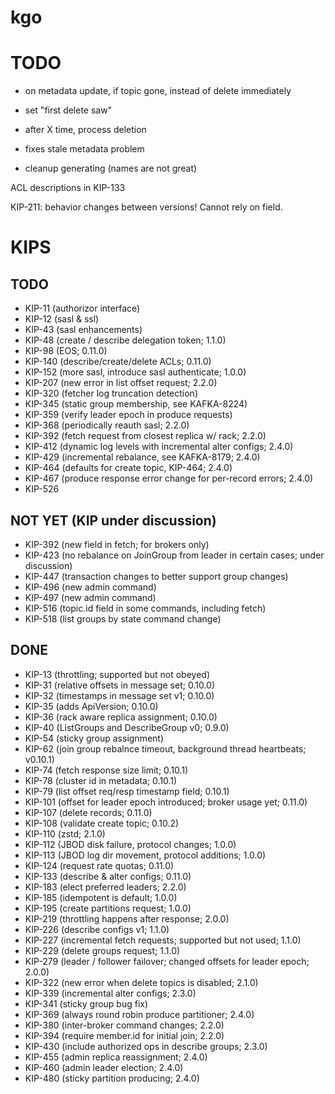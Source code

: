 kgo
===

TODO
====

- on metadata update, if topic gone, instead of delete immediately
- set "first delete saw"
- after X time, process deletion
- fixes stale metadata problem

- cleanup generating (names are not great)

ACL descriptions in KIP-133

KIP-211: behavior changes between versions! Cannot rely on field.

KIPS
====

TODO
----
- KIP-11 (authorizor interface)
- KIP-12 (sasl & ssl)
- KIP-43 (sasl enhancements)
- KIP-48 (create / describe delegation token; 1.1.0)
- KIP-98 (EOS; 0.11.0)
- KIP-140 (describe/create/delete ACLs; 0.11.0)
- KIP-152 (more sasl, introduce sasl authenticate; 1.0.0)
- KIP-207 (new error in list offset request; 2.2.0)
- KIP-320 (fetcher log truncation detection)
- KIP-345 (static group membership, see KAFKA-8224)
- KIP-359 (verify leader epoch in produce requests)
- KIP-368 (periodically reauth sasl; 2.2.0)
- KIP-392 (fetch request from closest replica w/ rack; 2.2.0)
- KIP-412 (dynamic log levels with incremental alter configs; 2.4.0)
- KIP-429 (incremental rebalance, see KAFKA-8179; 2.4.0)
- KIP-464 (defaults for create topic, KIP-464; 2.4.0)
- KIP-467 (produce response error change for per-record errors; 2.4.0)
- KIP-526

NOT YET (KIP under discussion)
-------
- KIP-392 (new field in fetch; for brokers only)
- KIP-423 (no rebalance on JoinGroup from leader in certain cases; under discussion)
- KIP-447 (transaction changes to better support group changes)
- KIP-496 (new admin command)
- KIP-497 (new admin command)
- KIP-516 (topic.id field in some commands, including fetch)
- KIP-518 (list groups by state command change)

DONE
----
- KIP-13 (throttling; supported but not obeyed)
- KIP-31 (relative offsets in message set; 0.10.0)
- KIP-32 (timestamps in message set v1; 0.10.0)
- KIP-35 (adds ApiVersion; 0.10.0)
- KIP-36 (rack aware replica assignment; 0.10.0)
- KIP-40 (ListGroups and DescribeGroup v0; 0.9.0)
- KIP-54 (sticky group assignment)
- KIP-62 (join group rebalnce timeout, background thread heartbeats; v0.10.1)
- KIP-74 (fetch response size limit; 0.10.1)
- KIP-78 (cluster id in metadata; 0.10.1)
- KIP-79 (list offset req/resp timestamp field; 0.10.1)
- KIP-101 (offset for leader epoch introduced; broker usage yet; 0.11.0)
- KIP-107 (delete records; 0.11.0)
- KIP-108 (validate create topic; 0.10.2)
- KIP-110 (zstd; 2.1.0)
- KIP-112 (JBOD disk failure, protocol changes; 1.0.0)
- KIP-113 (JBOD log dir movement, protocol additions; 1.0.0)
- KIP-124 (request rate quotas; 0.11.0)
- KIP-133 (describe & alter configs; 0.11.0)
- KIP-183 (elect preferred leaders; 2.2.0)
- KIP-185 (idempotent is default; 1.0.0)
- KIP-195 (create partitions request; 1.0.0)
- KIP-219 (throttling happens after response; 2.0.0)
- KIP-226 (describe configs v1; 1.1.0)
- KIP-227 (incremental fetch requests; supported but not used; 1.1.0)
- KIP-229 (delete groups request; 1.1.0)
- KIP-279 (leader / follower failover; changed offsets for leader epoch; 2.0.0)
- KIP-322 (new error when delete topics is disabled; 2.1.0)
- KIP-339 (incremental alter configs; 2.3.0)
- KIP-341 (sticky group bug fix)
- KIP-369 (always round robin produce partitioner; 2.4.0)
- KIP-380 (inter-broker command changes; 2.2.0)
- KIP-394 (require member.id for initial join; 2.2.0)
- KIP-430 (include authorized ops in describe groups; 2.3.0)
- KIP-455 (admin replica reassignment; 2.4.0)
- KIP-460 (admin leader election; 2.4.0)
- KIP-480 (sticky partition producing; 2.4.0)
